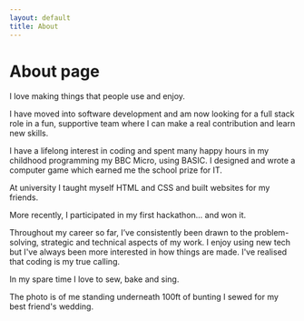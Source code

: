 ```yaml
---
layout: default
title: About
---
```

# About page

I love making things that people use and enjoy.

I have moved into software development and am now looking for a full stack role in a fun, supportive team where I can make a real contribution and learn new skills.

I have a lifelong interest in coding and spent many happy hours in my childhood programming my BBC Micro, using BASIC. I designed and wrote a computer game which earned me the school prize for IT.

At university I taught myself HTML and CSS and built websites for my friends.

More recently, I participated in my first hackathon... and won it.

Throughout my career so far, I’ve consistently been drawn to the problem-solving, strategic and technical aspects of my work. I enjoy using new tech but I've always been more interested in how things are made. I've realised that coding is my true calling.

In my spare time I love to sew, bake and sing.

The photo is of me standing underneath 100ft of bunting I sewed for my best friend's wedding.
